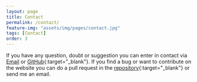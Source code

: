 ```yaml
---
layout: page
title: Contact
permalink: /contact/
feature-img: "assets/img/pages/contact.jpg"
tags: [Contact]
order: 3
---
```


If you have any question, doubt or suggestion you can enter in contact via [Email](mailto:bernasv@pm.me) or [GitHub](https://github.com/Bernasv){:target="_blank"}. If you find a bug or want to contribute on the website you can do a pull request in the [repository](https://github.com/Bernasv/bernasv.github.io){:target="_blank"} or send me an email.
